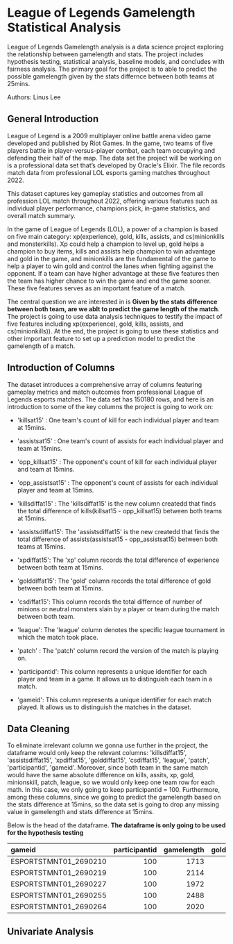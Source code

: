 # League of Legends Gamelength Statistical Analysis

League of Legends Gamelength analysis is a data science project exploring the relationship between gamelength and stats. The project includes hypothesis testing, statistical analysis, baseline models, and concludes with fairness analysis. The primary goal for the project is to able to predict the possible gamelength given by the stats differnce between both teams at 25mins. 

Authors: Linus Lee

## General Introduction
League of Legend is a 2009 multiplayer online battle arena video game developed and published by Riot Games. In the game, two teams of five players battle in player-versus-player combat, each team occupying and defending their half of the map. The data set the project will be working on is a professional data set that’s developed by Oracle's Elixir. The file records match data from professional LOL esports gaming matches throughout 2022. 

This dataset captures key gameplay statistics and outcomes from all profession LOL match throughout 2022, offering various features such as individual player performance, champions pick, in-game statistics, and overall match summary.

In the game of League of Legends (LOL), a power of a champion is based on five main category: xp(experience), gold, kills, assists, and cs(minionkills and monsterkills). Xp could help a champion to level up, gold helps a champion to buy items, kills and assists help champion to win advantage and gold in the game, and minionkills are the fundamental of the game to help a player to win gold and control the lanes when fighting against the opponent. If a team can have higher advantage at these five features then the team has higher chance to win the game and end the game sooner. These five features serves as an important feature of a match. 

The central question we are interested in is **Given by the stats difference between both team, are we ablt to predict the game length of the match**. The project is going to use data analysis techniques to testify the impact of five features including xp(experience), gold, kills, assists, and cs(minionkills)). At the end, the project is going to use these statistics and other important feature to set up a prediction model to predict the gamelength of a match.

## Introduction of Columns
The dataset introduces a comprehensive array of columns featuring gameplay metrics and match outcomes from professional League of Legends esports matches. The data set has 150180 rows, and here is an introduction to some of the key columns the project is going to work on:

- 'killsat15' : One team's count of kill for each individual player and team at 15mins.

- 'assistsat15' : One team's count of assists for each individual player and team at 15mins.

- 'opp_killsat15' : The opponent's count of kill for each individual player and team at 15mins.

- 'opp_assistsat15' : The opponent's count of assists for each individual player and team at 15mins.
  
- 'killsdiffat15' : The 'killsdiffat15' is the new column createdd that finds the total difference of kills(killsat15 - opp_killsat15) between both teams at 15mins.

- 'assistsdiffat15': The 'assistsdiffat15' is the new createdd that finds the total difference of assists(assistsat15 - opp_assistsat15) between both teams at 15mins.

- 'xpdiffat15': The 'xp' column records the total difference of experience between both team at 15mins.

- 'golddiffat15': The 'gold' column records the total difference of gold between both team at 15mins.

- 'csdiffat15': This column records the total differnce of number of minions or neutral monsters slain by a player or team during the match between both team.
  
- 'league': The 'league' column denotes the specific league tournament in which the match took place.

- 'patch' : The 'patch' column record the version of the match is playing on.

- 'participantid': This column represents a unique identifier for each player and team in a game. It allows us to distinguish each team in a match.

- 'gameid': This column represents a unique identifier for each match played. It allows us to distinguish the matches in the dataset.
  
## Data Cleaning
To eliminate irrelevant column we gonna use further in the project, the dataframe would only keep the relevant columns: 'killsdiffat15', 'assistsdiffat15', 'xpdiffat15', 'golddiffat15', 'csdiffat15', 'league', 'patch', 'participantid', 'gameid'. Moreover, since both team in the same match would have the same absolute difference on kills, assits, xp, gold, minionskill, patch, league, so we would only keep one team row for each math. In this case, we only going to keep participantid = 100. Furthermore, among these columns, since we going to predict the gamelength based on the stats difference at 15mins, so the data set is going to drop any missing value in gamelength and stats difference at 15mins.  

Below is the head of the dataframe. **The dataframe is only going to be used for the hypothesis testing**

| gameid                |   participantid |   gamelength |   golddiffat15 |   xpdiffat15 |   csdiffat15 |   killsdiffat15 |   assistsdiffat15 |
|:----------------------|----------------:|-------------:|---------------:|-------------:|-------------:|----------------:|------------------:|
| ESPORTSTMNT01_2690210 |             100 |         1713 |            107 |        -1617 |          -23 |              -1 |                -8 |
| ESPORTSTMNT01_2690219 |             100 |         2114 |          -1763 |         -906 |          -22 |              -2 |                -2 |
| ESPORTSTMNT01_2690227 |             100 |         1972 |           1191 |         2298 |           15 |               2 |                 7 |
| ESPORTSTMNT01_2690255 |             100 |         2488 |            550 |        -1259 |          -40 |               2 |                 6 |
| ESPORTSTMNT01_2690264 |             100 |         2020 |           1478 |          204 |           -9 |               0 |                 4 |


## Univariate Analysis
